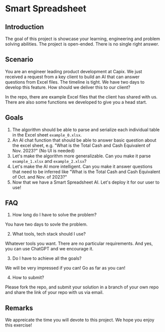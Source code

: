 # Smart Spreadsheet

## Introduction

The goal of this project is showcase your learning, engineering and problem solving abilities. The project is open-ended. There is no single right answer.

## Scenario

You are an engineer leading product development at Capix. We just received a request from a key client to build an AI that can answer questions from Excel files. The timeline is tight. We have two days to develop this feature. How should we deliver this to our client?


In the repo, there are example Excel files that the client has shared with us. There are also some functions we developed to give you a head start.  

## Goals

1. The algorithm should be able to parse and serialize each individual table in the Excel sheet `example_0.xlsx`.
2. An AI chat function that should be able to answer basic question about the excel sheet, e.g. "What is the Total Cash and Cash Equivalent of Nov. 2023?" (No UI is needed)
3. Let's make the algorithm more generalizable. Can you make it parse `example_1.xlsx` and `example_2.xlsx`?
4. Let's make the AI more intelligent. Can you make it answer questions that need to be inferred like "What is the Total Cash and Cash Equivalent of Oct. and Nov. of 2023?"
5. Now that we have a Smart Spreadsheet AI. Let's deploy it for our user to use!

## FAQ

1. How long do I have to solve the problem? 

You have two days to sovle the problem. 

2. What tools, tech stack should I use? 

Whatever tools you want. There are no particular requirements. And yes, you can use ChatGPT and we encourage it.

3. Do I have to achieve all the goals? 

We will be very impressed if you can! Go as far as you can!

4. How to submit?

Please fork the repo, and submit your solution in a branch of your own repo and share the link of your repo with us via email.

## Remarks

We appreicate the time you will devote to this project. We hope you enjoy this exercise!

